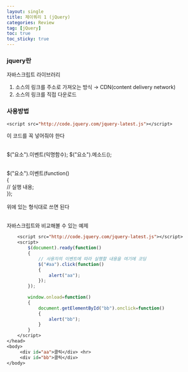 ```yaml
---
layout: single
title: 제이쿼리 1 (jQuery)
categories: Review
tag: [jQuery]
toc: true
toc_sticky: true
---
```


### jquery란
자바스크립트 라이브러리
1. 소스의 링크를 주소로 가져오는 방식 → CDN(content delivery network)
2. 소스의 링크를 직접 다운로드

### 사용방법
```jsp
<script src="http://code.jquery.com/jquery-latest.js"></script>
```
이 코드를 꼭 넣어줘야 한다 <br/>
<br/>

$("요소").이벤트(익명함수);	$("요소").메소드(); <br/>
<br/>

$("요소").이벤트(function() <br/>
{ <br/>
	// 실행 내용; <br/>
}); <br/>
<br/>
위에 있는 형식대로 쓰면 된다 <br/>
<br/>

자바스크립트와 비교해볼 수 있는 예제
```jsp
	<script src="http://code.jquery.com/jquery-latest.js"></script>
	<script>
		$(document).ready(function()
		{
			// 사용자의 이벤트에 따라 실행할 내용을 여기에 코딩
			$("#aa").click(function()
			{
				alert("aa");
			});
		});
		
		window.onload=function()
		{
			document.getElementById("bb").onclick=function()
			{
				alert("bb");
			}
		}
	</script>
</head>
<body>
	 <div id="aa">클릭</div> <hr>
	 <div id="bb">클릭</div>
</body>
```